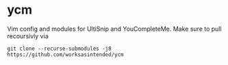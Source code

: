 # ycm
Vim config and modules for UltiSnip and YouCompleteMe.
Make sure to pull recoursivly via 
```
git clone --recurse-submodules -j8 https://github.com/worksasintended/ycm
```
